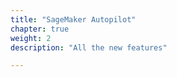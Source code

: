 ```yaml
---
title: "SageMaker Autopilot"
chapter: true
weight: 2
description: "All the new features"

---
```







